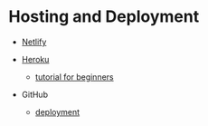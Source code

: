 # Hosting and Deployment

- [Netlify](https://www.netlify.com/)

- [Heroku](https://www.heroku.com/)
  - [tutorial for beginners](https://medium.com/pan-labs/dynamic-web-apps-on-github-pages-for-free-ffac2b776d45)

- GitHub
  - [deployment](https://medium.com/pan-labs/dynamic-web-apps-on-github-pages-for-free-ffac2b776d45)
